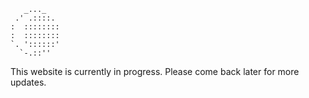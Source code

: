        _..._     
     .' .::::.    
    :  ::::::::
    :  ::::::::  
    `. '::::::'  
      `-.::'' 

This website is currently in progress.
Please come back later for more updates.
